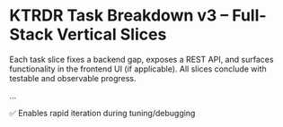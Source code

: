 # KTRDR Task Breakdown v3 – Full-Stack Vertical Slices

Each task slice fixes a backend gap, exposes a REST API, and surfaces functionality in the frontend UI (if applicable). All slices conclude with testable and observable progress.

...

✅ Enables rapid iteration during tuning/debugging